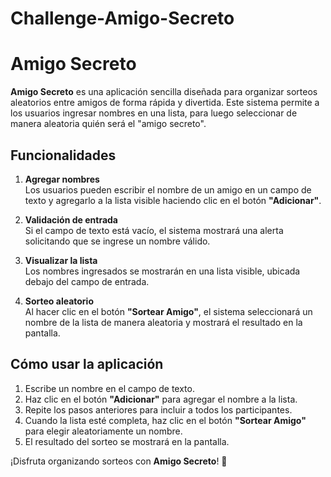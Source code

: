 # Challenge-Amigo-Secreto

# Amigo Secreto

**Amigo Secreto** es una aplicación sencilla diseñada para organizar sorteos aleatorios entre amigos de forma rápida y divertida. Este sistema permite a los usuarios ingresar nombres en una lista, para luego seleccionar de manera aleatoria quién será el "amigo secreto".

## Funcionalidades

1. **Agregar nombres**  
   Los usuarios pueden escribir el nombre de un amigo en un campo de texto y agregarlo a la lista visible haciendo clic en el botón **"Adicionar"**.

2. **Validación de entrada**  
   Si el campo de texto está vacío, el sistema mostrará una alerta solicitando que se ingrese un nombre válido.

3. **Visualizar la lista**  
   Los nombres ingresados se mostrarán en una lista visible, ubicada debajo del campo de entrada.

4. **Sorteo aleatorio**  
   Al hacer clic en el botón **"Sortear Amigo"**, el sistema seleccionará un nombre de la lista de manera aleatoria y mostrará el resultado en la pantalla.

## Cómo usar la aplicación

1. Escribe un nombre en el campo de texto.
2. Haz clic en el botón **"Adicionar"** para agregar el nombre a la lista.
3. Repite los pasos anteriores para incluir a todos los participantes.
4. Cuando la lista esté completa, haz clic en el botón **"Sortear Amigo"** para elegir aleatoriamente un nombre.
5. El resultado del sorteo se mostrará en la pantalla.

¡Disfruta organizando sorteos con **Amigo Secreto**! 🎉

